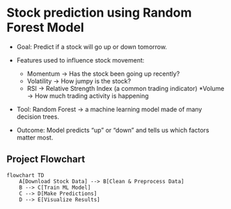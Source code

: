 # Stock prediction using Random Forest Model #

* Goal: Predict if a stock will go up or down tomorrow.

* Features used to influence stock movement:
    * Momentum → Has the stock been going up recently?
   * Volatility → How jumpy is the stock?
    * RSI → Relative Strength Index (a common trading indicator)
    *Volume → How much trading activity is happening
* Tool: Random Forest → a machine learning model made of many decision trees.
* Outcome: Model predicts “up” or “down” and tells us which factors matter most.

## Project Flowchart

```mermaid
flowchart TD
    A[Download Stock Data] --> B[Clean & Preprocess Data]
    B --> C[Train ML Model]
    C --> D[Make Predictions]
    D --> E[Visualize Results]

